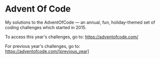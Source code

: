 # Advent Of Code
My solutions to the AdventOfCode — an annual, fun, holiday-themed set of coding challenges which started in 2015.

To access this year's challenges, go to: https://adventofcode.com/

For previous year's challenges, go to: https://adventofcode.com/[previous_year]
